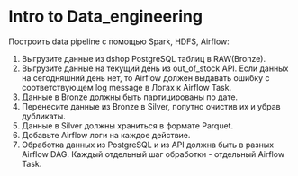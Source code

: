 # Intro to Data_engineering

Построить data pipeline c помощью Spark, HDFS, Airflow:

1. Выгрузите данные из dshop PostgreSQL таблиц в RAW(Bronze).
2. Выгрузите данные на текущий день из out_of_stock API. Если данных на сегодняшний день нет, то Airflow должен выдавать ошибку c соответствующем log message в Логах к Airflow Task.
3. Данные в Bronze должны быть партицированы по дате.
4. Перенесите данные из Bronze в Silver, попутно очистив их и убрав дубликаты.
5. Данные в Silver должны храниться в формате Parquet.
6. Добавьте Airflow логи на каждое действие.
7. Обработка данных из PostgreSQL и из API должна быть в разных Airflow DAG. Каждый отдельный шаг обработки - отдельный Airflow Task.
